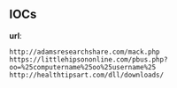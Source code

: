 
## IOCs

__url__:

```text
http://adamsresearchshare.com/mack.php
https://littlehipsononline.com/pbus.php?oo=%25computername%25oo%25username%25
http://healthtipsart.com/dll/downloads/
```